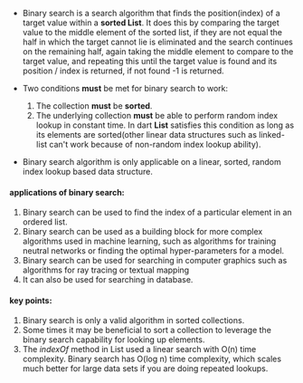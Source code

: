 - Binary search is a search algorithm that finds the position(index) of a target value within a **sorted List**. It does this by comparing the target value to the middle element of the sorted list, if they are not equal the half in which the target cannot lie is eliminated and the search continues on the remaining half, again taking the middle element to compare to the target value, and repeating this until the target value is found and its position / index is returned, if not found -1 is returned.

<!-- - if there are duplicate values in the list and the target value is one of those duplicate values, the ***first*** position / index of that target value in the sorted list is returned. -->

- Two conditions **must** be met for binary search to work:
    1. The collection **must** be **sorted**.
    2. The underlying collection **must** be able to perform random index lookup in constant time. In dart **List** satisfies this condition as long as its elements are sorted(other linear data structures such as linked-list can't work because of non-random index lookup ability).


- Binary search algorithm is only applicable on a linear, sorted, random index lookup based data structure.

#### applications of binary search:
1. Binary search can be used to find the index of a particular element in an ordered list.
2. Binary search can be used as a building block for more complex algorithms used in machine learning, such as algorithms for training neutral networks or finding the optimal hyper-parameters for a model.
3. Binary search can be used for searching in computer graphics such as algorithms for ray tracing or textual mapping
4. It can also be used for searching in database.

#### key points:
1. Binary search is only a valid algorithm in sorted collections.
2. Some times it may be beneficial to sort a collection to leverage the binary search capability for looking up elements.
3. The *indexOf* method in List used a linear search with O(n) time complexity. Binary search has O(log n) time complexity, which scales much better for large data sets if you are doing repeated lookups.